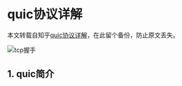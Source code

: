 # quic协议详解

本文转载自知乎[quic协议详解](https://zhuanlan.zhihu.com/p/405387352?utm_source=zhihu&utm_id=0)，在此留个备份，防止原文丢失。


![tcp握手](img/v2-1fb94488942494ec9425ecf6682ed6e1_1440w.avif)


## 1. quic简介
